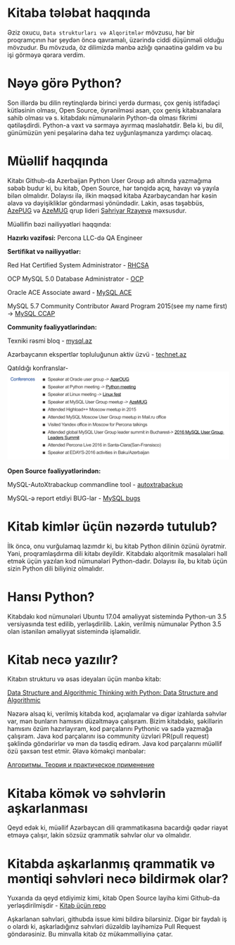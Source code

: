 # Kitaba tələbat haqqında
Əziz oxucu, `Data strukturları və Alqoritmlər` mövzusu, hər bir proqramçının hər şeydən öncə qavramalı, üzərində ciddi düşünməli olduğu mövzudur. Bu mövzuda, öz dilimizdə mənbə azlığı qənaətinə gəldim və bu işi görməyə qərara verdim.

# Nəyə görə Python?
Son illərdə bu dilin reytinqlərdə birinci yerdə durması, çox geniş istifadəçi kütləsinin olması, Open Source, öyrənilməsi asan, çox geniş kitabxanalara sahib olması və s. kitabdakı nümunələrin Python-da olması fikrimi qətiləşdirdi.
Python-a vaxt və sərmayə ayırmaq məsləhətdir. Belə ki, bu dil, günümüzün yeni peşələrinə daha tez uyğunlaşmanıza yardımçı olacaq.

# Müəllif haqqında
Kitabı Github-da Azerbaijan Python User Group adı altında yazmağıma səbəb budur ki, bu kitab, Open Source, hər tənqidə açıq, havayı və yayıla bilən olmalıdır. Dolayısı ilə, ilkin məqsəd kitaba Azərbaycandan hər kəsin əlavə və dəyişikliklər göndərməsi yönündədir.
Lakin, əsas təşəbbüs, [AzePUG](https://www.facebook.com/groups/python.az/) və [AzeMUG](https://www.facebook.com/groups/mysql.azerbaijan/) qrup lideri [Şəhriyar Rzayevə](https://www.facebook.com/hadjirza.s) məxsusdur.

Müəllifin bəzi nailiyyətləri haqqında:

**Hazırkı vəzifəsi:**
Percona LLC-də QA Engineer

**Sertifikat və nailiyyətlər:**

Red Hat Certified System Administrator - [RHCSA](https://www.redhat.com/rhtapps/certification/badge/verify/RS4ZT3YPLAFRBTBNKH2BOJAXJAAEQU3CUPSQX2KSDXT6RW46LQ37ULE25V3KCXMMFRIX6PMBNQZGA4U5NQYTCNA62RUWOCM34WWBUYQ%3D/)

OCP MySQL 5.0 Database Administrator - [OCP](http://rzayevsehriyar.files.wordpress.com/2012/02/20130306_235027.jpg)

Oracle ACE Associate award - [MySQL ACE](https://apex.oracle.com/pls/apex/f?p=19297:4:::NO:4:P4_ID:15420)

MySQL 5.7 Community Contributor Award Program 2015(see my name first) -> [MySQL CCAP](https://blogs.oracle.com/mysql/mysql-57-community-contributor-award-program-2015)

**Community fəaliyyətlərindən:**

Texniki rəsmi bloq - [mysql.az](https://mysql.az/)

Azərbaycanın ekspertlər topluluğunun aktiv üzvü - [technet.az](http://www.technet.az/user/shahriyar/)

Qatıldığı konfranslar-
![](../Source_Code/haqqinda/conferences_attended.png)

**Open Source fəaliyyətlərindən:**

MySQL-AutoXtrabackup commandline tool - [autoxtrabackup](https://github.com/ShahriyarR/MySQL-AutoXtraBackup)

MySQL-ə report etdiyi BUG-lar - [MySQL bugs](https://bugs.mysql.com/search.php?cmd=display&status=all&mine=0&reporter=6786791&begin=120)


# Kitab kimlər üçün nəzərdə tutulub?
İlk öncə, onu vurğulamaq lazımdır ki, bu kitab Python dilinin özünü öyrətmir. Yəni, proqramlaşdırma dili kitabı deyildir. Kitabdakı alqoritmik məsələləri həll etmək üçün yazılan kod nümunələri Python-dadır. Dolayısı ilə, bu kitab üçün sizin Python dili biliyiniz olmalıdır.

# Hansı Python?
Kitabdakı kod nümunələri Ubuntu 17.04 əməliyyat sistemində Python-un 3.5 versiyasında test edilib, yerləşdirilib. Lakin, verilmiş nümunələr Python 3.5 olan istənilən əməliyyat sistemində işləməlidir.

# Kitab necə yazılır?
Kitabın strukturu və əsas ideyaları üçün mənbə kitab:

[Data Structure and Algorithmic Thinking with Python: Data Structure and Algorithmic](https://www.amazon.com/Data-Structure-Algorithmic-Thinking-Python/dp/8192107590/)

Nəzərə alsaq ki, verilmiş kitabda kod, açıqlamalar və digər izahlarda səhvlər var, mən bunların hamısını düzəltməyə çalışıram.
Bizim kitabdakı, şəkillərin hamısını özüm hazırlayıram, kod parçalarını Pythonic və sadə yazmağa çalışıram.
Java kod parçalarını isə community üzvləri PR(pull request) şəklində göndərirlər və mən də təsdiq edirəm.
Java kod parçalarını müəllif özü şəxsən test etmir.
Əlavə köməkçi mənbələr:

[Алгоритмы. Теория и практическое применение](http://www.ozon.ru/context/detail/id/135297188/)

# Kitaba kömək və səhvlərin aşkarlanması
Qeyd edək ki, müəllif Azərbaycan dili qrammatikasına bacardığı qədər riayət etməyə çalışır, lakin sözsüz qrammatik səhvlər olur və olmalıdır.
# Kitabda aşkarlanmış qrammatik və məntiqi səhvləri necə bildirmək olar?
Yuxarıda da qeyd etdiyimiz kimi, kitab Open Source layihə kimi Github-da yerləşdirilmişdir -
[Kitab üçün repo](https://github.com/AzePUG/Data_Structures_Algo_Python)

Aşkarlanan səhvləri, githubda issue kimi bildirə bilərsiniz. Digər bir faydalı iş o olardı ki, aşkarladığınız səhvləri düzəldib layihəmizə Pull Request göndərəsiniz. Bu minvalla kitab öz mükəmməlliyinə çatar.
